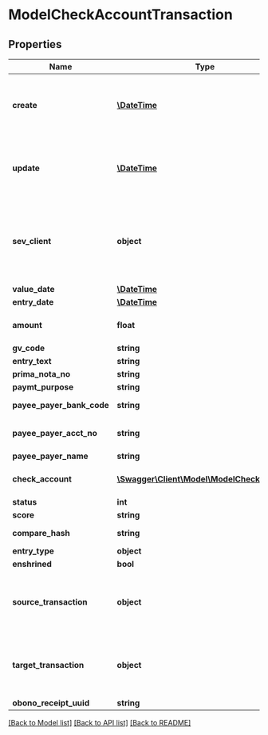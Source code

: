 # ModelCheckAccountTransaction

## Properties
Name | Type | Description | Notes
------------ | ------------- | ------------- | -------------
**create** | [**\DateTime**](\DateTime.md) | date the check account transaction was created | [optional] 
**update** | [**\DateTime**](\DateTime.md) | date the check account transaction was last updated | [optional] 
**sev_client** | **object** | sevClient is the unique id every customer has and is used in nearly all operations | [optional] 
**value_date** | [**\DateTime**](\DateTime.md) |  | [optional] 
**entry_date** | [**\DateTime**](\DateTime.md) |  | [optional] 
**amount** | **float** | amount of the transaction | [optional] 
**gv_code** | **string** |  | [optional] 
**entry_text** | **string** |  | [optional] 
**prima_nota_no** | **string** |  | [optional] 
**paymt_purpose** | **string** |  | [optional] 
**payee_payer_bank_code** | **string** | payer bank code | [optional] 
**payee_payer_acct_no** | **string** | payer account number | [optional] 
**payee_payer_name** | **string** | payer name | [optional] 
**check_account** | [**\Swagger\Client\Model\ModelCheckAccount**](ModelCheckAccount.md) | id of the check account | [optional] 
**status** | **int** |  | [optional] 
**score** | **string** |  | [optional] 
**compare_hash** | **string** | hash to be compared | [optional] 
**entry_type** | **object** |  | [optional] 
**enshrined** | **bool** |  | [optional] 
**source_transaction** | **object** | source check account transaction used for transfers | [optional] 
**target_transaction** | **object** | destination check account transaction used for transfers | [optional] 
**obono_receipt_uuid** | **string** |  | [optional] 

[[Back to Model list]](../README.md#documentation-for-models) [[Back to API list]](../README.md#documentation-for-api-endpoints) [[Back to README]](../README.md)


